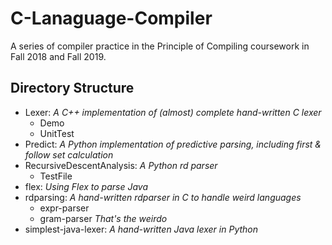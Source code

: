 # C-Lanaguage-Compiler
A series of compiler practice in the Principle of Compiling coursework in Fall 2018 and Fall 2019. 

## Directory Structure
- Lexer: *A C++ implementation of (almost) complete hand-written C lexer*
  - Demo
  - UnitTest
- Predict: *A Python implementation of predictive parsing, including first & follow set calculation*
- RecursiveDescentAnalysis: *A Python rd parser*
  - TestFile
-  flex: *Using Flex to parse Java*
- rdparsing: *A hand-written rdparser in C to handle weird languages*
  - expr-parser
  - gram-parser *That's the weirdo*
- simplest-java-lexer: *A hand-written Java lexer in Python*

